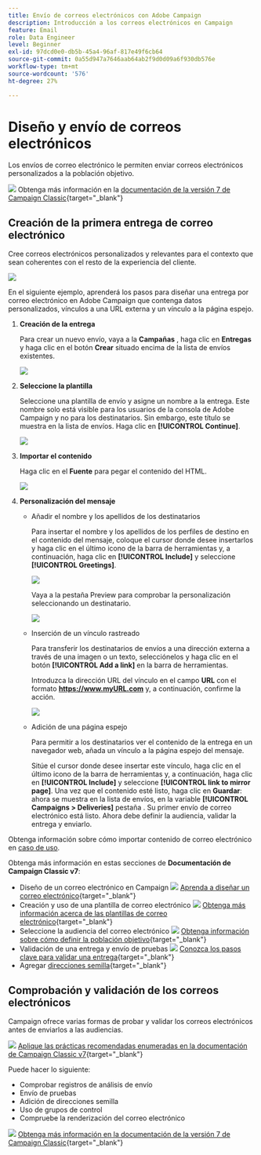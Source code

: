 ```yaml
---
title: Envío de correos electrónicos con Adobe Campaign
description: Introducción a los correos electrónicos en Campaign
feature: Email
role: Data Engineer
level: Beginner
exl-id: 97dcd0e0-db5b-45a4-96af-817e49f6cb64
source-git-commit: 0a55d947a7646aab64ab2f9d0d09a6f930db576e
workflow-type: tm+mt
source-wordcount: '576'
ht-degree: 27%

---
```


# Diseño y envío de correos electrónicos

Los envíos de correo electrónico le permiten enviar correos electrónicos personalizados a la población objetivo.

![](../assets/do-not-localize/book.png) Obtenga más información en la [documentación de la versión 7 de Campaign Classic](https://experienceleague.adobe.com/docs/campaign-classic/using/sending-messages/sending-emails/about-email-channel.html){target=&quot;_blank&quot;}

## Creación de la primera entrega de correo electrónico

Cree correos electrónicos personalizados y relevantes para el contexto que sean coherentes con el resto de la experiencia del cliente.

![](assets/new-email-content.png)


En el siguiente ejemplo, aprenderá los pasos para diseñar una entrega por correo electrónico en Adobe Campaign que contenga datos personalizados, vínculos a una URL externa y un vínculo a la página espejo.

1. **Creación de la entrega**

   Para crear un nuevo envío, vaya a la **Campañas** , haga clic en **Entregas** y haga clic en el botón **Crear** situado encima de la lista de envíos existentes.

   ![](assets/delivery_step_1.png)

1. **Seleccione la plantilla**

   Seleccione una plantilla de envío y asigne un nombre a la entrega. Este nombre solo está visible para los usuarios de la consola de Adobe Campaign y no para los destinatarios. Sin embargo, este título se muestra en la lista de envíos. Haga clic en **[!UICONTROL Continue]**.

   ![](assets/dce_delivery_model.png)

1. **Importar el contenido**

   Haga clic en el **Fuente** para pegar el contenido del HTML.

   ![](assets/paste-content.png)


1. **Personalización del mensaje**


   * Añadir el nombre y los apellidos de los destinatarios

      Para insertar el nombre y los apellidos de los perfiles de destino en el contenido del mensaje, coloque el cursor donde desee insertarlos y haga clic en el último icono de la barra de herramientas y, a continuación, haga clic en **[!UICONTROL Include]** y seleccione **[!UICONTROL Greetings]**.

      ![](assets/include-greetings.png)

      Vaya a la pestaña Preview para comprobar la personalización seleccionando un destinatario.

      ![](assets/perso-check.png)

   * Inserción de un vínculo rastreado

      Para transferir los destinatarios de envíos a una dirección externa a través de una imagen o un texto, selecciónelos y haga clic en el botón **[!UICONTROL Add a link]** en la barra de herramientas.

      Introduzca la dirección URL del vínculo en el campo **URL** con el formato **https://www.myURL.com** y, a continuación, confirme la acción.

      ![](assets/add-a-link.png)

   * Adición de una página espejo

      Para permitir a los destinatarios ver el contenido de la entrega en un navegador web, añada un vínculo a la página espejo del mensaje.

      Sitúe el cursor donde desee insertar este vínculo, haga clic en el último icono de la barra de herramientas y, a continuación, haga clic en **[!UICONTROL Include]** y seleccione **[!UICONTROL link to mirror page]**.
   Una vez que el contenido esté listo, haga clic en **Guardar**: ahora se muestra en la lista de envíos, en la variable **[!UICONTROL Campaigns > Deliveries]** pestaña . Su primer envío de correo electrónico está listo. Ahora debe definir la audiencia, validar la entrega y enviarlo.


Obtenga información sobre cómo importar contenido de correo electrónico en [caso de uso](https://experienceleague.adobe.com/docs/campaign/automation/workflows/use-cases/deliveries/load-delivery-content.html).

Obtenga más información en estas secciones de **Documentación de Campaign Classic v7**:

* Diseño de un correo electrónico en Campaign
   ![](../assets/do-not-localize/book.png) [Aprenda a diseñar un correo electrónico](https://experienceleague.adobe.com/docs/campaign-classic/using/sending-messages/sending-emails/defining-the-email-content.html){target=&quot;_blank&quot;}
* Creación y uso de una plantilla de correo electrónico
   ![](../assets/do-not-localize/book.png) [Obtenga más información acerca de las plantillas de correo electrónico](https://experienceleague.adobe.com/docs/campaign-classic/using/sending-messages/using-delivery-templates/about-templates.html){target=&quot;_blank&quot;}
* Seleccione la audiencia del correo electrónico
   ![](../assets/do-not-localize/book.png) [Obtenga información sobre cómo definir la población objetivo](https://experienceleague.adobe.com/docs/campaign-classic/using/sending-messages/key-steps-when-creating-a-delivery/steps-defining-the-target-population.html){target=&quot;_blank&quot;}
* Validación de una entrega y envío de pruebas
   ![](../assets/do-not-localize/book.png) [Conozca los pasos clave para validar una entrega](https://experienceleague.adobe.com/docs/campaign-classic/using/sending-messages/key-steps-when-creating-a-delivery/steps-validating-the-delivery.html){target=&quot;_blank&quot;}
* Agregar [direcciones semilla](https://experienceleague.adobe.com/docs/campaign-classic/using/sending-messages/using-seed-addresses/about-seed-addresses.html){target=&quot;_blank&quot;}

## Comprobación y validación de los correos electrónicos

Campaign ofrece varias formas de probar y validar los correos electrónicos antes de enviarlos a las audiencias.

![](../assets/do-not-localize/book.png) [Aplique las prácticas recomendadas enumeradas en la documentación de Campaign Classic v7](https://experienceleague.adobe.com/docs/campaign-classic/using/sending-messages/key-steps-when-creating-a-delivery/delivery-bestpractices/check-before-sending.html){target=&quot;_blank&quot;}

Puede hacer lo siguiente:

* Comprobar registros de análisis de envío
* Envío de pruebas
* Adición de direcciones semilla
* Uso de grupos de control
* Compruebe la renderización del correo electrónico

![](../assets/do-not-localize/book.png) [Obtenga más información en la documentación de la versión 7 de Campaign Classic](https://experienceleague.adobe.com/docs/campaign-classic/using/sending-messages/key-steps-when-creating-a-delivery/steps-validating-the-delivery.html){target=&quot;_blank&quot;}
